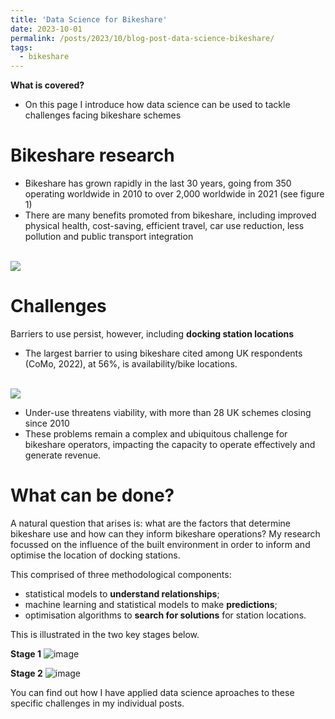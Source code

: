 ```yaml
---
title: 'Data Science for Bikeshare'
date: 2023-10-01
permalink: /posts/2023/10/blog-post-data-science-bikeshare/
tags:
  - bikeshare
---
```

**What is covered?**
- On this page I introduce how data science can be used to tackle challenges facing bikeshare schemes 

Bikeshare research
===
- Bikeshare has grown rapidly in the last 30 years, going from 350 operating worldwide in 2010 to over 2,000 worldwide in 2021 (see figure 1)
- There are many benefits promoted from bikeshare, including improved physical health, cost-saving, efficient travel, car use reduction, less pollution and public transport integration

<br/><img src='https://p91g.github.io/patrick-moore.github.io/images/2023-06-30 11_46_32-Microsoft Word - Meddin map mid-2022 report_FINAL.docx (2).png'>


Challenges
===
Barriers to use persist, however, including  **docking station locations**
- The largest barrier to using bikeshare cited among UK respondents (CoMo, 2022), at 56%, is availability/bike locations. 

<br/><img src='https://p91g.github.io/patrick-moore.github.io/images/find_bss.png'>

- Under-use threatens viability, with more than 28 UK schemes closing since 2010
- These problems remain a complex and ubiquitous challenge for bikeshare operators, impacting the capacity to operate effectively and generate revenue. 

What can be done?
===
A natural question that arises is: what are the factors that determine bikeshare use and how can they inform bikeshare operations?
My research focussed on the influence of the built environment in order to inform and optimise the location of docking stations. 

This comprised of three methodological components:
- statistical models to **understand relationships**;
- machine learning and statistical models to make **predictions**;
- optimisation algorithms to **search for solutions** for station locations. 

This is illustrated in the two key stages below.

**Stage 1**
![image](https://github.com/p91g/patrick-moore.github.io/assets/93223269/6d72e701-21f3-4818-a977-a249a2d39ced)

**Stage 2**
![image](https://github.com/p91g/patrick-moore.github.io/assets/93223269/56572c40-6bd9-46a7-ae77-35b22dde9f4f)


You can find out how I have applied data science aproaches to these specific challenges in my individual posts. 
